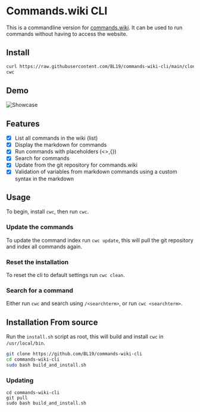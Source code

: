 # Commands.wiki CLI

This is a commandline version for [commands.wiki](https://commands.wiki). It can be used to run commands without having to access the website.

## Install
```sh
curl https://raw.githubusercontent.com/BL19/commands-wiki-cli/main/clone_and_install.sh -sSf | sh
cwc
```

## Demo
![Showcase](https://cdn.bl19.dev/random-stuff/render1701722402957.gif)

## Features
- [x] List all commands in the wiki (list)
- [x] Display the markdown for commands
- [x] Run commands with placeholders (<>,{})
- [x] Search for commands
- [x] Update from the git repository for commands.wiki
- [x] Validation of variables from markdown commands using a custom syntax in the markdown

## Usage
To begin, install `cwc`, then run `cwc`.

### Update the commands
To update the command index run `cwc update`, this will pull the git repository and index all commands again.

### Reset the installation
To reset the cli to default settings run `cwc clean`.

### Search for a command
Either run `cwc` and search using `/<searchterm>`, or run `cwc <searchterm>`.

## Installation From source
Run the `install.sh` script as root, this will build and install `cwc` in `/usr/local/bin`.
```bash
git clone https://github.com/BL19/commands-wiki-cli
cd commands-wiki-cli
sudo bash build_and_install.sh
```

### Updating
```
cd commands-wiki-cli
git pull
sudo bash build_and_install.sh
```
